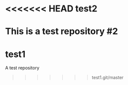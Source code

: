 <<<<<<< HEAD
test2
=====
This is a test repository #2
=======
test1
=====

A test repository
>>>>>>> test1.git/master
